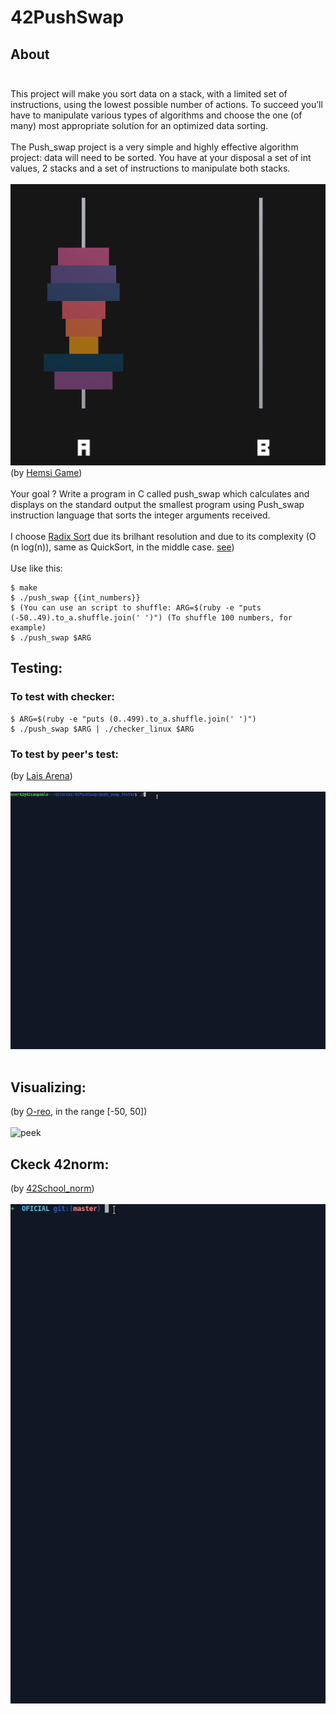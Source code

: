 # 42PushSwap 

## About </br></br>
This project will make you sort data on a stack, with a limited set of instructions, using
the lowest possible number of actions. To succeed you’ll have to manipulate various
types of algorithms and choose the one (of many) most appropriate solution for an
optimized data sorting. </br></br>
The Push_swap project is a very simple and highly effective algorithm project: data will
need to be sorted. You have at your disposal a set of int values, 2 stacks and a set of
instructions to manipulate both stacks.</br></br>
![hemsi](./readme_files/example_hemsi.png)</br>
(by [Hemsi Game](https://phemsi-a.itch.io/push-swap))</br></br>
Your goal ? Write a program in C called push_swap which calculates and displays
on the standard output the smallest program using Push_swap instruction language that
sorts the integer arguments received.</br></br>
I choose [Radix Sort](https://www.youtube.com/watch?v=nu4gDuFabIM) due its brilhant resolution and due to its complexity (O (n log(n)), same as QuickSort, in the middle case. [see](https://pt.stackoverflow.com/questions/56836/defini%C3%A7%C3%A3o-da-nota%C3%A7%C3%A3o-big-o#:~:text=A%20ideia%20da%20nota%C3%A7%C3%A3o%20Big,%2C%20genericamente%2C%20por%20n%20))</br></br>
Use like this:
```
$ make
$ ./push_swap {{int_numbers}}
$ (You can use an script to shuffle: ARG=$(ruby -e "puts (-50..49).to_a.shuffle.join(' ')") (To shuffle 100 numbers, for example)
$ ./push_swap $ARG
```

## Testing: </br>

### To test with checker:
```
$ ARG=$(ruby -e "puts (0..499).to_a.shuffle.join(' ')")
$ ./push_swap $ARG | ./checker_linux $ARG
```
### To test by peer's test:
(by [Lais Arena](https://github.com/laisarena)) </br></br>
![peek](./readme_files/tester_push.gif)</br></br>
## Visualizing: </br>
(by [O-reo](https://github.com/o-reo/push_swap_visualizer), in the range [-50, 50]) </br></br>
![peek](./readme_files/visualizer_push2.gif)
## Ckeck 42norm: </br>
(by [42School_norm](https://github.com/42School/norminette/blob/master/pdf/pt_br.norm.pdf)) </br></br>
![norm](./readme_files/norm.gif)
